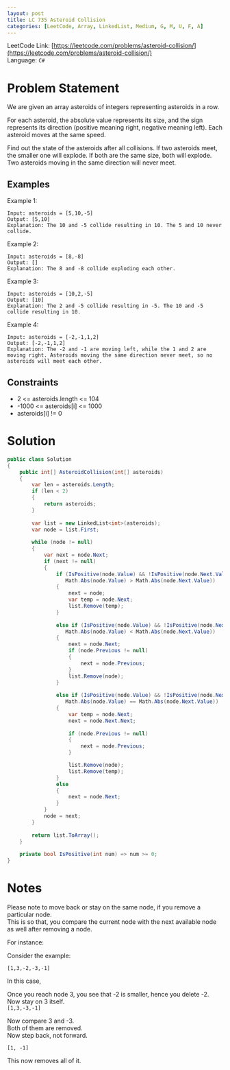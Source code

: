 ```yaml
---
layout: post
title: LC 735 Asteroid Collision
categories: [LeetCode, Array, LinkedList, Medium, G, M, U, F, A]
---
```


LeetCode Link: [https://leetcode.com/problems/asteroid-collision/](https://leetcode.com/problems/asteroid-collision/)  
Language: `C#`

# Problem Statement #

We are given an array asteroids of integers representing asteroids in a row.

For each asteroid, the absolute value represents its size, and the sign represents its direction (positive meaning right, negative meaning left). Each asteroid moves at the same speed.

Find out the state of the asteroids after all collisions. If two asteroids meet, the smaller one will explode. If both are the same size, both will explode. Two asteroids moving in the same direction will never meet.

## Examples

Example 1:

```
Input: asteroids = [5,10,-5]
Output: [5,10]
Explanation: The 10 and -5 collide resulting in 10. The 5 and 10 never collide.
```

Example 2:

```
Input: asteroids = [8,-8]
Output: []
Explanation: The 8 and -8 collide exploding each other.
```

Example 3:

```
Input: asteroids = [10,2,-5]
Output: [10]
Explanation: The 2 and -5 collide resulting in -5. The 10 and -5 collide resulting in 10.
```

Example 4:

```
Input: asteroids = [-2,-1,1,2]
Output: [-2,-1,1,2]
Explanation: The -2 and -1 are moving left, while the 1 and 2 are moving right. Asteroids moving the same direction never meet, so no asteroids will meet each other.
```

## Constraints  

* 2 <= asteroids.length <= 104
* -1000 <= asteroids[i] <= 1000
* asteroids[i] != 0

# Solution

``` csharp
public class Solution 
{
    public int[] AsteroidCollision(int[] asteroids) 
    {
        var len = asteroids.Length;
        if (len < 2)
        {
            return asteroids;
        }
        
        var list = new LinkedList<int>(asteroids);
        var node = list.First;
        
        while (node != null)
        {
            var next = node.Next;
            if (next != null)
            {
                if (IsPositive(node.Value) && !IsPositive(node.Next.Value) &&
                   Math.Abs(node.Value) > Math.Abs(node.Next.Value))
                {
                    next = node;
                    var temp = node.Next;
                    list.Remove(temp);
                }
                
                else if (IsPositive(node.Value) && !IsPositive(node.Next.Value) &&
                   Math.Abs(node.Value) < Math.Abs(node.Next.Value))
                {
                    next = node.Next;
                    if (node.Previous != null)
                    {
                        next = node.Previous;
                    }
                    list.Remove(node);
                }
                
                else if (IsPositive(node.Value) && !IsPositive(node.Next.Value) &&
                   Math.Abs(node.Value) == Math.Abs(node.Next.Value))
                {
                    var temp = node.Next;
                    next = node.Next.Next;
                    
                    if (node.Previous != null)
                    {
                        next = node.Previous;
                    }

                    list.Remove(node);
                    list.Remove(temp);
                }
                else 
                {
                    next = node.Next;
                }                
            }
            node = next;
        }
        
        return list.ToArray();
    }
    
    private bool IsPositive(int num) => num >= 0;
}
```

# Notes

Please note to move back or stay on the same node, if you remove a particular node.  
This is so that, you compare the current node with the next available node as well after removing a node.

For instance:

Consider the example:

`[1,3,-2,-3,-1]`  

In this case, 

Once you reach node 3, you see that -2 is smaller, hence you delete -2.  
Now stay on 3 itself.  
`[1,3,-3,-1]`  

Now compare 3 and -3.  
Both of them are removed.  
Now step back, not forward.

`[1, -1]`

This now removes all of it.